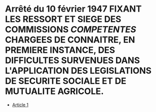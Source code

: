 # Arrêté du 10 février 1947 FIXANT LES RESSORT ET SIEGE DES COMMISSIONS *COMPETENTES* CHARGEES DE CONNAITRE, EN PREMIERE INSTANCE, DES DIFFICULTES SURVENUES DANS L'APPLICATION DES LEGISLATIONS DE SECURITE SOCIALE ET DE MUTUALITE AGRICOLE.

- [Article 1](article-1.md)

